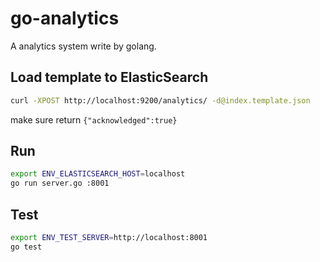 
go-analytics
============

A analytics system write by golang.

## Load template to ElasticSearch
~~~bash
curl -XPOST http://localhost:9200/analytics/ -d@index.template.json
~~~
make sure return `{"acknowledged":true}`

## Run
~~~bash
export ENV_ELASTICSEARCH_HOST=localhost
go run server.go :8001
~~~

## Test
~~~bash
export ENV_TEST_SERVER=http://localhost:8001
go test
~~~
